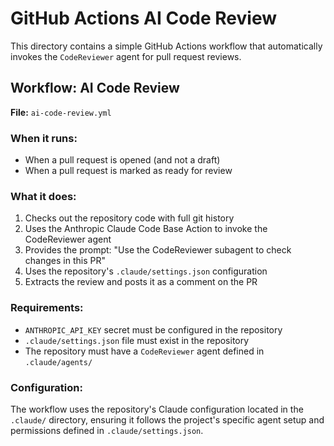 # GitHub Actions AI Code Review

This directory contains a simple GitHub Actions workflow that automatically invokes the `CodeReviewer` agent for pull request reviews.

## Workflow: AI Code Review

**File:** `ai-code-review.yml`

### When it runs:
- When a pull request is opened (and not a draft)
- When a pull request is marked as ready for review

### What it does:
1. Checks out the repository code with full git history
2. Uses the Anthropic Claude Code Base Action to invoke the CodeReviewer agent
3. Provides the prompt: "Use the CodeReviewer subagent to check changes in this PR"
4. Uses the repository's `.claude/settings.json` configuration
5. Extracts the review and posts it as a comment on the PR

### Requirements:
- `ANTHROPIC_API_KEY` secret must be configured in the repository
- `.claude/settings.json` file must exist in the repository
- The repository must have a `CodeReviewer` agent defined in `.claude/agents/`

### Configuration:
The workflow uses the repository's Claude configuration located in the `.claude/` directory, ensuring it follows the project's specific agent setup and permissions defined in `.claude/settings.json`.
